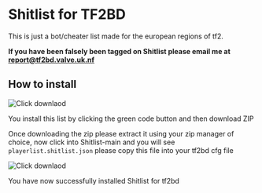 # Shitlist for TF2BD

This is just a bot/cheater list made for the european regions of tf2.

**If you have been falsely been tagged on Shitlist please email me at
report@tf2bd.valve.uk.nf**


## How to install
![Click downlaod](https://i.imgur.com/nm5L9mn.png)

You install this list by clicking the green code button and then download ZIP



Once downloading the zip please extract it using your zip manager of choice, now click into Shitlist-main and you will see `playerlist.shitlist.json`  please copy this file into your tf2bd cfg file


![Click downlaod](https://i.imgur.com/ZTc6sS6.png)

You have now successfully installed Shitlist for tf2bd


